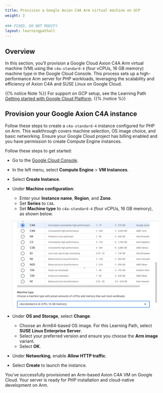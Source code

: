 ```yaml
---
title: Provision a Google Axion C4A Arm virtual machine on GCP 
weight: 3

### FIXED, DO NOT MODIFY
layout: learningpathall
---
```


## Overview

In this section, you’ll provision a Google Cloud Axion C4A Arm virtual machine (VM) using the `c4a-standard-4` (four vCPUs, 16 GB memory) machine type in the Google Cloud Console. This process sets up a high-performance Arm server for PHP workloads, leveraging the scalability and efficiency of Axion C4A and SUSE Linux on Google Cloud.

{{% notice Note %}}
For support on GCP setup, see the Learning Path [Getting started with Google Cloud Platform](https://learn.arm.com/learning-paths/servers-and-cloud-computing/csp/google/).
{{% /notice %}}

## Provision your Google Axion C4A instance

Follow these steps to create a `c4a-standard-4` instance configured for PHP on Arm. This walkthrough covers machine selection, OS image choice, and basic networking. Ensure your Google Cloud project has billing enabled and you have permission to create Compute Engine instances.


Follow these steps to get started:

- Go to the [Google Cloud Console](https://console.cloud.google.com/).
- In the left menu, select **Compute Engine** > **VM Instances**.
- Select **Create Instance**.
- Under **Machine configuration**:
   - Enter your **Instance name**, **Region**, and **Zone**.
   - Set **Series** to `C4A`.
   - Set **Machine type** to `c4a-standard-4` (four vCPUs, 16 GB memory), as shown below.
  
   ![Screenshot of Google Cloud Console showing c4a-standard-4 selected for Axion C4A Arm VM creation. alt-text#center](images/gcp-vm.png "Creating a Google Axion C4A Arm virtual machine in Google Cloud Console")

- Under **OS and Storage**, select **Change**.
   - Choose an Arm64-based OS image. For this Learning Path, select **SUSE Linux Enterprise Server**.
   - Select your preferred version and ensure you choose the **Arm image** variant.
   - Select **OK**.
- Under **Networking**, enable **Allow HTTP traffic**.
- Select **Create** to launch the instance.

You’ve successfully provisioned an Arm-based Axion C4A VM on Google Cloud. Your server is ready for PHP installation and cloud-native development on Arm.
